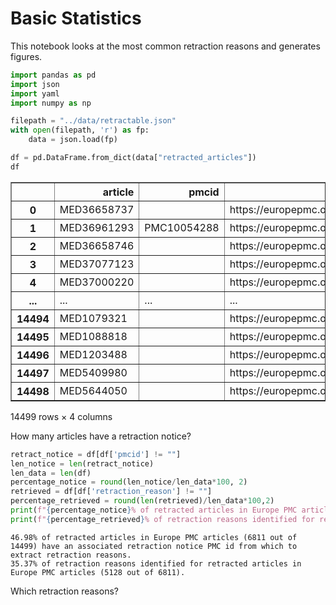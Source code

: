 # Basic Statistics 

This notebook looks at the most common retraction reasons and generates figures.


```python
import pandas as pd
import json
import yaml
import numpy as np
```


```python
filepath = "../data/retractable.json"
with open(filepath, 'r') as fp:
    data = json.load(fp)

df = pd.DataFrame.from_dict(data["retracted_articles"])
df
```




<div>
<style scoped>
    .dataframe tbody tr th:only-of-type {
        vertical-align: middle;
    }

    .dataframe tbody tr th {
        vertical-align: top;
    }

    .dataframe thead th {
        text-align: right;
    }
</style>
<table border="1" class="dataframe">
  <thead>
    <tr style="text-align: right;">
      <th></th>
      <th>article</th>
      <th>pmcid</th>
      <th>url</th>
      <th>retraction_reason</th>
    </tr>
  </thead>
  <tbody>
    <tr>
      <th>0</th>
      <td>MED36658737</td>
      <td></td>
      <td>https://europepmc.org/article/MED/36658737</td>
      <td></td>
    </tr>
    <tr>
      <th>1</th>
      <td>MED36961293</td>
      <td>PMC10054288</td>
      <td>https://europepmc.org/article/MED/36961293</td>
      <td></td>
    </tr>
    <tr>
      <th>2</th>
      <td>MED36658746</td>
      <td></td>
      <td>https://europepmc.org/article/MED/36658746</td>
      <td></td>
    </tr>
    <tr>
      <th>3</th>
      <td>MED37077123</td>
      <td></td>
      <td>https://europepmc.org/article/MED/37077123</td>
      <td></td>
    </tr>
    <tr>
      <th>4</th>
      <td>MED37000220</td>
      <td></td>
      <td>https://europepmc.org/article/MED/37000220</td>
      <td></td>
    </tr>
    <tr>
      <th>...</th>
      <td>...</td>
      <td>...</td>
      <td>...</td>
      <td>...</td>
    </tr>
    <tr>
      <th>14494</th>
      <td>MED1079321</td>
      <td></td>
      <td>https://europepmc.org/article/MED/1079321</td>
      <td></td>
    </tr>
    <tr>
      <th>14495</th>
      <td>MED1088818</td>
      <td></td>
      <td>https://europepmc.org/article/MED/1088818</td>
      <td></td>
    </tr>
    <tr>
      <th>14496</th>
      <td>MED1203488</td>
      <td></td>
      <td>https://europepmc.org/article/MED/1203488</td>
      <td></td>
    </tr>
    <tr>
      <th>14497</th>
      <td>MED5409980</td>
      <td></td>
      <td>https://europepmc.org/article/MED/5409980</td>
      <td></td>
    </tr>
    <tr>
      <th>14498</th>
      <td>MED5644050</td>
      <td></td>
      <td>https://europepmc.org/article/MED/5644050</td>
      <td></td>
    </tr>
  </tbody>
</table>
<p>14499 rows × 4 columns</p>
</div>



How many articles have a retraction notice?


```python
retract_notice = df[df['pmcid'] != ""]
len_notice = len(retract_notice)
len_data = len(df)
percentage_notice = round(len_notice/len_data*100, 2)
retrieved = df[df['retraction_reason'] != ""]
percentage_retrieved = round(len(retrieved)/len_data*100,2)
print(f"{percentage_notice}% of retracted articles in Europe PMC articles ({len_notice} out of {len_data}) have an associated retraction notice PMC id from which to extract retraction reasons.")
print(f"{percentage_retrieved}% of retraction reasons identified for retracted articles in Europe PMC articles ({len(retrieved)} out of {len_notice}).")
```

    46.98% of retracted articles in Europe PMC articles (6811 out of 14499) have an associated retraction notice PMC id from which to extract retraction reasons.
    35.37% of retraction reasons identified for retracted articles in Europe PMC articles (5128 out of 6811).


Which retraction reasons?

